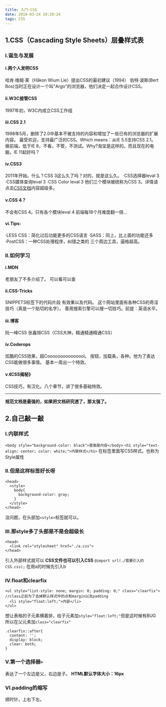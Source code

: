 ```yaml
---
title: 入门-CSS
date: 2018-03-24 19:29:24
tags: CSS
---
```

## 1.CSS（Cascading Style Sheets）层叠样式表
### I.诞生与发展
#### i.两个人发明CSS
哈肯·维姆·莱（Håkon Wium Lie）提出CSS的最初建议（1994）
伯特·波斯(Bert Bos)当时正在设计一个叫"Argo"的浏览器，他们决定一起合作设计CSS。
#### ii.W3C接管CSS
1997年初，W3C内成立CSS工作组
#### iii.CSS 2.1
1998年5月，删除了2.0中基本不被支持的内容和增加了一些已有的浏览器的扩展内容。
最受欢迎，支持最广泛的CSS。Which means：从IE 5.5支持CSS 2.1。
做前端，低于IE 8，不看，不管，不测试。Why?淘宝是这样的。而且现在的电脑，IE 11起好吗？
#### iv.CSS3
2011年开始。什么？CSS 3这么久了吗？对的，就是这么久。
·CSS选择器leval 3
·CSS媒体查询leval 3
·CSS Color leval 3
他们三个模块被统称为CSS 3。详情请点击[CSS文档](https://www.w3.org/Style/CSS/specs.en.html)内容超级多。
#### v.CSS 4？
不会有CSS 4。只有各个模块leval 4
前端每18个月难度翻一倍...
#### vi.Tips:
·LESS CSS：简化过后功能更多的CSS语言
·SASS：同上，比上面的功能还多
·PostCSS：一种CSS处理程序，纠错之类的
三个周边工具，逼格超高。

### II.如何学习
#### i.MDN
老朋友了不多介绍了。
可以看可以查

#### ii.CSS-Tricks
SNIPPETS标签下的代码片段
有效果以及代码。
这个网站里面有各种CSS的奇淫技巧（真是一个贴切的名字）。
善用搜索引擎可以搜一切技巧。前提：英语水平。

#### iii.博客
阮一峰CSS
张鑫旭CSS（CSS大神，精通精通精通CSS）

#### iv.Coderops
炫酷的CSS效果，超Cooooooooooooool。
按钮，加载条，各种。他为了表达CSS能做很多事情。
基本一周出一个特效。

#### v.《CSS揭秘》
CSS技巧，有汉化。八个章节，讲了很多基础特效。

---
**规范文档是最强的，如果把文档研究透了，那太强了。**

## 2.自己敲一敲

### I.内联样式
`<body style="background-color: black">里面是内容</body>`
`<h1 style="text-align: center; color: white;">内联样式</h1>`
在标签里面写CSS样式。也称为Style属性

### II.但是这样标签好长呀

    <head>
      <style>
        body{
          background-color: gray;
        }
      </style>
    </head>

没问题，在头部加`<style>`标签就可以。

### III.那style多了头部是不是会超级长

    <head>
      <link rel="stylesheet" href="./a.css">
    </head>

引入外部样式就可以
**CSS文件也可以引入CSS**
`@import url(./需要引入的CSS.css);`
在用a的时候先引入b

### IV.float和clearfix
    <ul style="list-style: none; margin: 0; padding: 0;" class="clearfix"> //class之前为了去掉默认样式中的点和margin以及padding
      <li style="float:left;">内容</li>
    </ul>
想让表格的子元素横着排，给子元素加`style="float:left;"`但是这时候有BUG
所以在父元素加`class="clearfix"`

    .clearfix::after{
      content: '';
      display: block;
      clear: both;
    }

### V.第一个选择器`>`
表达了一个左边是父，右边是子。
**HTML默认字体大小：16px**

### VI.padding的缩写
顺时针，上右下左。